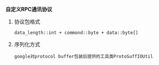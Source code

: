 **自定义RPC通讯协议**

1. 协议包格式
    ```
    data_length::int + commond::byte + data::byte[] 
    ```
2. 序列化方式
   ```
   google对protocol buffer包装后提供的工具类ProtoSuffIOUtil
   ``` 